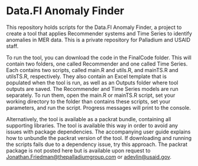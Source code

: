 # Data.FI Anomaly Finder

This repository holds scripts for the Data.FI Anomaly Finder, a project to create a tool that applies Recommender systems and Time Series to identify anomalies in MER data. This is a private repository for Palladium and USAID staff.

To run the tool, you can download the code in the FinalCode folder. This will contain two folders, one called Recommender and one called Time Series. Each contains two scripts, called main.R and utils.R, and mainTS.R and utilsTS.R, respectively. They also contain an Excel template that is populated when the tool is run, as well as an Outputs folder where tool outputs are saved. The Recommender and Time Series models are run separately. To run them, open the main.R or mainTS.R script, set your working directory to the folder than contains these scripts, set your parameters, and run the script. Progress messages will print to the console.

Alternatively, the tool is available as a packrat bundle, containing all supporting libraries. The tool is available this way in order to avoid any issues with package dependencies. The accompanying user guide explains how to unbundle the packrat version of the tool. If downloading and running the scripts fails due to a dependency issue, try this approach. The packrat package is not posted here but is available upon request to Jonathan.Friedman@thepalladiumgroup.com or adevlin@usaid.gov.


